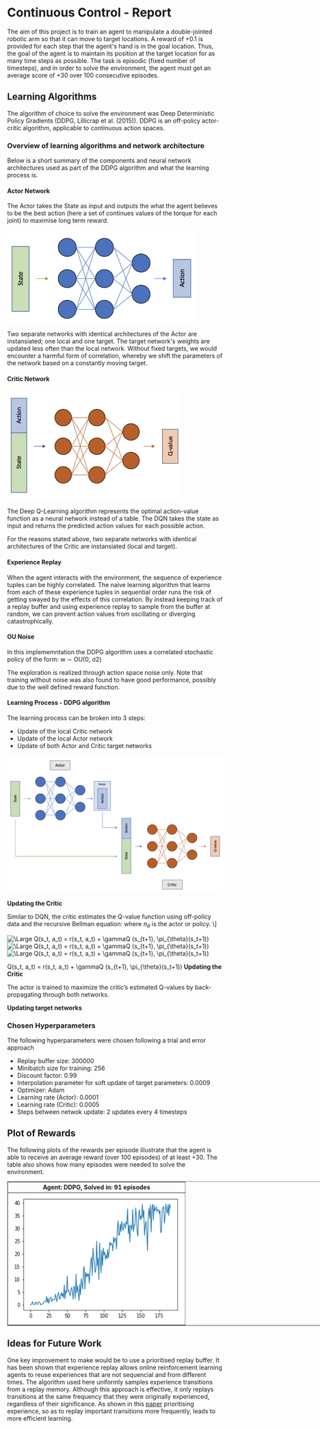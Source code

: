 # Continuous Control - Report


The aim of this project is to train an agent to manipulate a double-jointed robotic arm so that it can move to target locations. A reward of +0.1 is provided for each step that the agent's hand is in the goal location. Thus, the goal of the agent is to maintain its position at the target location for as many time steps as possible. The task is episodic (fixed number of timesteps), and in order to solve the environment, the agent must get an average score of +30 over 100 consecutive episodes.



## Learning Algorithms

The algorithm of choice to solve the environment was Deep Deterministic Policy Gradients (DDPG, Lillicrap et al. (2015)).
DDPG is an off-policy actor-critic algorithm, applicable to continuous action spaces. 



### Overview of learning algorithms and network architecture

Below is a short summary of the components and neural network architectures used as part of the DDPG algorithm and what the learning process is.


#### Actor Network 

The Actor takes the State as input and outputs the what the agent believes to be the best action (here a set of continues values of the torque for each joint) to maximise long term reward.

<img align=center src="images/actor.png"  height="220" />

Two separate networks with identical architectures of the Actor are instansiated; one local and one target. The target network's weights are updated less often than the local network. Without fixed targets, we would encounter a harmful form of correlation, whereby we shift the parameters of the network based on a constantly moving target.

#### Critic Network

<img align=center src="images/critic.png"  height="260" />

The Deep Q-Learning algorithm represents the optimal action-value function as a neural network instead of a table. The DQN takes the state as input and returns the predicted action values for each possible action.

For the reasons stated above, two separate networks with identical architectures of the Critic are instansiated (local and target).


#### Experience Replay


When the agent interacts with the environment, the sequence of experience tuples can be highly correlated. The naive learning algorithm that learns from each of these experience tuples in sequential order runs the risk of getting swayed by the effects of this correlation. By instead keeping track of a replay buffer and using experience replay to sample from the buffer at random, we can prevent action values from oscillating or diverging catastrophically.


#### OU Noise

In this implememntation the DDPG algorithm uses a correlated stochastic policy of the form:
w ∼ OU(0, σ2)

The exploration is realized through action space noise only. Note that training without noise was also found to have good performance, possibly due to the well defined reward function.


#### Learning Process - DDPG algorithm

The learning process can be broken into 3 steps:

* Update of the local Critic network
* Update of the local Actor network
* Update of both Actor and Critic target networks 

<img align=center src="images/ddpg.png" width="600" />

**Updating the Critic**

Similar to DQN, the critic estimates the Q-value function using off-policy
data and the recursive Bellman equation:
where $\pi_{\theta}$ is the actor or policy.  \\]

<img src="https://latex.codecogs.com/svg.latex?\Large&space;x=\frac{-b\pm\sqrt{b^2-4ac}}{2a}" title="\Large Q(s_t, a_t) = r(s_t, a_t) + \gammaQ (s_{t+1}, \pi_{\theta}(s_t+1))" />

<img src="https://latex.codecogs.com/svg.latex?\Large&space;Q(s_t, a_t) = r(s_t, a_t) + \gamma Q (s_{t+1}, \pi_{\theta}(s_t+1))" title="\Large Q(s_t, a_t) = r(s_t, a_t) + \gammaQ (s_{t+1}, \pi_{\theta}(s_t+1))" />

<img src="https://latex.codecogs.com/svg.latex?\Large&space;Q(s_t, a_t) = r(s_t, a_t) + \gamma Q (s_{t+1}, \pi_{\theta}(s_t+1))" title="\Large Q(s_t, a_t) = r(s_t, a_t) + \gammaQ (s_{t+1}, \pi_{\theta}(s_t+1))" />

Q(s_t, a_t) = r(s_t, a_t) + \gammaQ (s_{t+1}, \pi_{\theta}(s_t+1))
**Updating the Critic**

The actor is trained to maximize the critic’s estimated Q-values by
back-propagating through both networks. 

**Updating target networks**






### Chosen Hyperparameters

The following hyperparameters were chosen following a trial and error approach

* Replay buffer size: 300000
* Minibatch size for training: 256
* Discount factor: 0.99
* Interpolation parameter for soft update of target parameters: 0.0009
* Optimizer: Adam
* Learning rate (Actor): 0.0001
* Learning rate (Critic): 0.0005
* Steps between netwok update: 2 updates every 4 timesteps


## Plot of Rewards

The following plots of the rewards per episode illustrate that the agent is able to receive an average reward (over 100 episodes) of at least +30. The table also shows how many episodes were needed to solve the environment.

<table style="width:500%" border=1>
  <tr>
    <th align=center>Agent: DDPG, Solved in: 91 episodes</th>
  </tr>
  <tr>
    <td align=center><img src="images/scores.png" width="400" height="300" /></td>
  </tr>
</table>


## Ideas for Future Work

One key improvement to make would be to use a prioritised replay buffer. It has been shown that experience replay allows online reinforcement learning agents to reuse experiences that are not sequencial and from different times. The algorithm used here uniformly samples experience transitions from a replay memory. Although this approach is effective, it only replays transitions at the same frequency that they were originally experienced, regardless of their significance. As shown in this [paper](https://arxiv.org/abs/1511.05952 "arXiv:1511.05952") prioritising experience, so as to replay important transitions more frequently, leads to more efficient learning. 

